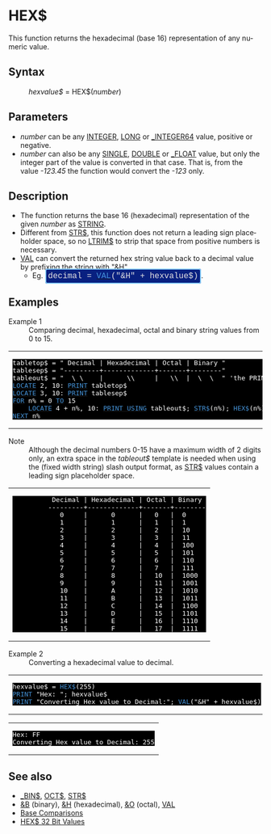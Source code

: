 <style>pre.codeide, pre.outputfixed, .outputcrt0 { background-color: #000 !important; color: #FFF !important; }</style><!DOCTYPE html>
<html class="client-nojs" dir="ltr" lang="en">
<head>
<title>HEX$ - QB64 Phoenix Edition Wiki</title>
</head>
<body class="mediawiki ltr sitedir-ltr mw-hide-empty-elt ns-0 ns-subject page-HEX rootpage-HEX skin-vector action-view skin-vector-legacy vector-feature-language-in-header-enabled vector-feature-language-in-main-page-header-disabled vector-feature-language-alert-in-sidebar-disabled vector-feature-sticky-header-disabled vector-feature-sticky-header-edit-disabled vector-feature-table-of-contents-disabled vector-feature-visual-enhancement-next-disabled">
<div class="mw-body" id="content" role="main">
<a id="top"></a>
<h1 class="firstHeading mw-first-heading" id="firstHeading"><span class="mw-page-title-main">HEX$</span></h1>
<div class="vector-body" id="bodyContent">
<div class="mw-body-content mw-content-ltr" dir="ltr" id="mw-content-text" lang="en"><div class="mw-parser-output"><p>This function returns the hexadecimal (base 16) representation of any numeric value.
</p>
<h2><span class="mw-headline" id="Syntax">Syntax</span></h2>
<dl><dd><i>hexvalue$</i> = <a class="mw-selflink selflink">HEX$</a>(<i>number</i>)</dd></dl>
<p>
</p>
<h2><span class="mw-headline" id="Parameters">Parameters</span></h2>
<ul><li><i>number</i> can be any <a href="INTEGER" title="INTEGER">INTEGER</a>, <a href="LONG" title="LONG">LONG</a> or <a href="INTEGER64" title="INTEGER64">_INTEGER64</a> value, positive or negative.</li>
<li><i>number</i> can also be any <a href="SINGLE" title="SINGLE">SINGLE</a>, <a href="DOUBLE" title="DOUBLE">DOUBLE</a> or <a href="FLOAT" title="FLOAT">_FLOAT</a> value, but only the integer part of the value is converted in that case. That is, from the value <i>-123.45</i> the function would convert the <i>-123</i> only.</li></ul>
<p>
</p>
<h2><span class="mw-headline" id="Description">Description</span></h2>
<ul><li>The function returns the base 16 (hexadecimal) representation of the given <i>number</i> as <a href="STRING" title="STRING">STRING</a>.</li>
<li>Different from <a href="STR$" title="STR$">STR$</a>, this function does not return a leading sign placeholder space, so no <a href="LTRIM$" title="LTRIM$">LTRIM$</a> to strip that space from positive numbers is necessary.</li>
<li><a href="VAL" title="VAL">VAL</a> can convert the returned hex string value back to a decimal value by prefixing the string with "<a href="%26H" title="&amp;H">&amp;H</a>".
<ul><li>Eg. <span style="border: 2px solid #87cefa; border-radius: 4px; padding: 4px; font-family: Courier New, monospace, Courier; font-size: 16px; white-space: nowrap; background: #082080; color: #e2e2e2;">decimal = <a href="VAL" title="VAL"><span style="color:#4593D8;">VAL</span></a>("&amp;H" + hexvalue$)</span>.</li></ul></li></ul>
<p>
</p>
<h2><span class="mw-headline" id="Examples">Examples</span></h2>
<dl><dt>Example 1</dt>
<dd>Comparing decimal, hexadecimal, octal and binary string values from 0 to 15.</dd></dl>
<table cellpadding="15px" width="100%">
<tbody><tr>
<td><pre class="codeide">tabletop$ = " Decimal | Hexadecimal | Octal | Binary "
tablesep$ = "---------+-------------+-------+--------"
tableout$ = "  \ \    |      \\     |   \\  |  \  \  " 'the PRINT USING template
<a href="LOCATE" title="LOCATE"><span style="color:#4593D8;">LOCATE</span></a> 2, 10: <a href="PRINT" title="PRINT"><span style="color:#4593D8;">PRINT</span></a> tabletop$
<a href="LOCATE" title="LOCATE"><span style="color:#4593D8;">LOCATE</span></a> 3, 10: <a href="PRINT" title="PRINT"><span style="color:#4593D8;">PRINT</span></a> tablesep$
<a href="FOR...NEXT" title="FOR...NEXT"><span style="color:#4593D8;">FOR</span></a> n% = 0 <a href="TO" title="TO"><span style="color:#4593D8;">TO</span></a> 15
    <a href="LOCATE" title="LOCATE"><span style="color:#4593D8;">LOCATE</span></a> 4 + n%, 10: <a href="PRINT_USING" title="PRINT USING"><span style="color:#4593D8;">PRINT USING</span></a> tableout$; <a href="STR$" title="STR$"><span style="color:#4593D8;">STR$</span></a>(n%); <a class="mw-selflink selflink"><span style="color:#4593D8;">HEX$</span></a>(n%); <a href="OCT$" title="OCT$"><span style="color:#4593D8;">OCT$</span></a>(n%); <a href="BIN$" title="BIN$"><span style="color:#4593D8;">_BIN$</span></a>(n%)
<a href="NEXT" title="NEXT"><span style="color:#4593D8;">NEXT</span></a> n%
</pre>
</td></tr></tbody></table>
<dl><dt>Note</dt>
<dd>Although the decimal numbers 0-15 have a maximum width of 2 digits only, an extra space in the <i>tableout$</i> template is needed when using the (fixed width string) slash output format, as <a href="STR$" title="STR$">STR$</a> values contain a leading sign placeholder space.</dd></dl>
<table cellpadding="15px" width="100%">
<tbody><tr>
<td><pre class="outputcrt0">          Decimal | Hexadecimal | Octal | Binary
         ---------+-------------+-------+--------
            0     |      0      |   0   |  0
            1     |      1      |   1   |  1
            2     |      2      |   2   |  10
            3     |      3      |   3   |  11
            4     |      4      |   4   |  100
            5     |      5      |   5   |  101
            6     |      6      |   6   |  110
            7     |      7      |   7   |  111
            8     |      8      |   10  |  1000
            9     |      9      |   11  |  1001
            10    |      A      |   12  |  1010
            11    |      B      |   13  |  1011
            12    |      C      |   14  |  1100
            13    |      D      |   15  |  1101
            14    |      E      |   16  |  1110
            15    |      F      |   17  |  1111
</pre>
</td></tr></tbody></table>
<p>
</p>
<dl><dt>Example 2</dt>
<dd>Converting a hexadecimal value to decimal.</dd></dl>
<table cellpadding="15px" width="100%">
<tbody><tr>
<td><pre class="codeide">hexvalue$ = <a class="mw-selflink selflink"><span style="color:#4593D8;">HEX$</span></a>(255)
<a href="PRINT" title="PRINT"><span style="color:#4593D8;">PRINT</span></a> "Hex: "; hexvalue$
<a href="PRINT" title="PRINT"><span style="color:#4593D8;">PRINT</span></a> "Converting Hex value to Decimal:"; <a href="VAL" title="VAL"><span style="color:#4593D8;">VAL</span></a>("&amp;H" + hexvalue$)
</pre>
</td></tr></tbody></table>
<table cellpadding="15px" width="100%">
<tbody><tr>
<td><pre class="outputcrt0">Hex: FF
Converting Hex value to Decimal: 255
</pre>
</td></tr></tbody></table>
<p>
</p>
<h2><span class="mw-headline" id="See_also">See also</span></h2>
<ul><li><a href="BIN$" title="BIN$">_BIN$</a>, <a href="OCT$" title="OCT$">OCT$</a>, <a href="STR$" title="STR$">STR$</a></li>
<li><a href="%26B" title="&amp;B">&amp;B</a> (binary), <a href="%26H" title="&amp;H">&amp;H</a> (hexadecimal), <a href="%26O" title="&amp;O">&amp;O</a> (octal), <a href="VAL" title="VAL">VAL</a></li>
<li><a href="Base_Comparisons" title="Base Comparisons">Base Comparisons</a></li>
<li><a href="HEX$_32_Bit_Values" title="HEX$ 32 Bit Values">HEX$ 32 Bit Values</a></li></ul>
<p>
</p>
<!-- 
NewPP limit report
Cached time: 20240714132713
Cache expiry: 86400
Reduced expiry: false
Complications: [show‐toc]
CPU time usage: 0.039 seconds
Real time usage: 0.073 seconds
Preprocessor visited node count: 185/1000000
Post‐expand include size: 2070/2097152 bytes
Template argument size: 210/2097152 bytes
Highest expansion depth: 3/100
Expensive parser function count: 0/100
Unstrip recursion depth: 0/20
Unstrip post‐expand size: 0/5000000 bytes
-->
<!--
Transclusion expansion time report (%,ms,calls,template)
100.00%   53.274      1 -total
 42.79%   22.798      1 Template:PageSyntax
  5.78%    3.078      1 Template:InlineCode
  5.57%    2.968      5 Template:Parameter
  5.43%    2.892      1 Template:InlineCodeEnd
  4.68%    2.494     18 Template:Cl
  3.84%    2.043      2 Template:OutputStart
  3.66%    1.948      2 Template:OutputEnd
  3.56%    1.897      1 Template:PageParameters
  3.50%    1.863      1 Template:PageDescription
-->
<!-- Saved in parser cache with key qb64pnix_mw19894-mwmb_:pcache:idhash:468-0!canonical and timestamp 20240714132713 and revision id 4815.
 -->
</div>
</div>
</div>
</div>
</body>
</html>
